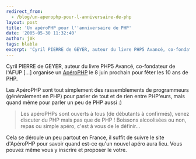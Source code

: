 ```yaml
---
redirect_from:
  - /blog/un-aperophp-pour-l-anniversaire-de-php
layout: post
title: 'Un apéroPHP pour l''anniversaire de PHP'
date: '2005-05-30 11:32:40'
author: j0k
tags: blabla
excerpt: 'Cyril PIERRE de GEYER, auteur du livre PHP5 Avancé, co-fondateur de l''AFUP [...] organise un [ApéroPHP](http://www.aperophp.net/apero.php?id=132) le 8 juin prochain pour fêter les 10 ans de PHP.   )   Les ApéroPHP sont tout simplement des rassemblements de programmeurs (généralement en PHP) pour parler de tout et de rien entre PHP''eurs, mais quand même      ...'
---
```


Cyril PIERRE de GEYER, auteur du livre PHP5 Avancé, co-fondateur de l'AFUP [...] organise un [ApéroPHP](http://www.aperophp.net/apero.php?id=132) le 8 juin prochain pour fêter les 10 ans de PHP.

Les ApéroPHP sont tout simplement des rassemblements de programmeurs (généralement en PHP) pour parler de tout et de rien entre PHP'eurs, mais quand même pour parler un peu de PHP aussi :)

> Les apéroPHPs sont ouverts à tous (de débutants à confirmés), venez discuter du PHP mais pas que de PHP !   Boissons alcoolisées ou non, repas ou simple apéro, c'est à vous de le définir...

Cela se déroule un peu partout en France, il suffit de suivre le site d'ApéroPHP pour savoir quand est-ce qu'un nouvel apéro aura lieu. Vous pouvez même vous y inscrire et proposer le votre.
